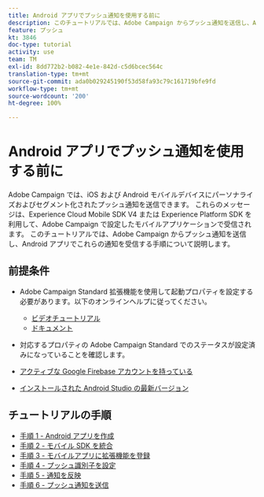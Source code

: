 ```yaml
---
title: Android アプリでプッシュ通知を使用する前に
description: このチュートリアルでは、Adobe Campaign からプッシュ通知を送信し、Android アプリでこれらの通知を受信する手順について説明します。
feature: プッシュ
kt: 3846
doc-type: tutorial
activity: use
team: TM
exl-id: 8dd772b2-b082-4e1e-842d-c5d6bcec564c
translation-type: tm+mt
source-git-commit: ada0b029245190f53d58fa93c79c161719bfe9fd
workflow-type: tm+mt
source-wordcount: '200'
ht-degree: 100%

---
```


# Android アプリでプッシュ通知を使用する前に

Adobe Campaign では、iOS および Android モバイルデバイスにパーソナライズおよびセグメント化されたプッシュ通知を送信できます。
これらのメッセージは、Experience Cloud Mobile SDK V4 または Experience Platform SDK を利用して、Adobe Campaign で設定したモバイルアプリケーションで受信されます。
このチュートリアルでは、Adobe Campaign からプッシュ通知を送信し、Android アプリでこれらの通知を受信する手順について説明します。

## 前提条件

* Adobe Campaign Standard 拡張機能を使用して起動プロパティを設定する必要があります。以下のオンラインヘルプに従ってください。
   * [ビデオチュートリアル](https://video.tv.adobe.com/v/26224?quality=12)
   * [ドキュメント](https://docs.adobe.com/content/help/ja-JP/campaign-learn/campaign-standard-tutorials/communication-channels/mobile/configure-mobile-apps-using-aep-sdk.html)

* 対応するプロパティの Adobe Campaign Standard でのステータスが設定済みになっていることを確認します。
* [アクティブな Google Firebase アカウントを持っている](https://firebase.google.com)
* [インストールされた Android Studio の最新バージョン](https://developer.android.com/studio)

## チュートリアルの手順

* [手順 1 - Android アプリを作成](/help/tutorial-push-notifications-android/create-android-app.md)
* [手順 2 - モバイル SDK を統合](/help/tutorial-push-notifications-android/integrating-with-mobile-sdk.md)
* [手順 3 - モバイルアプリに拡張機能を登録](/help/tutorial-push-notifications-android/register-mobile-extensions.md)
* [手順 4 - プッシュ識別子を設定](/help/tutorial-push-notifications-android/set-push-identifier.md)
* [手順 5 - 通知を反映](/help/tutorial-push-notifications-android/propagate-notification.md)
* [手順 6 - プッシュ通知を送信](/help/tutorial-push-notifications-android/send-push-notification.md)
